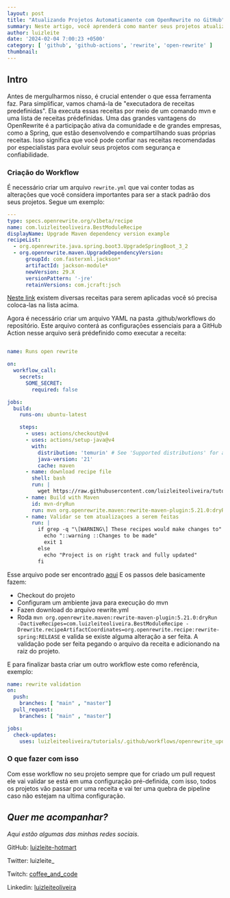 ```yaml
---
layout: post
title: "Atualizando Projetos Automaticamente com OpenRewrite no GitHub"
summary: Neste artigo, você aprenderá como manter seus projetos atualizados com base em uma receita predefinida usando OpenRewrite 
author: luizleite
date: '2024-02-04 7:00:23 +0500'
category: [ 'github', 'github-actions', 'rewrite', 'open-rewrite' ]
thumbnail: 
---
```


## Intro

Antes de mergulharmos nisso, é crucial entender o que essa ferramenta faz. Para simplificar, vamos chamá-la de 
"executadora de receitas predefinidas". Ela executa essas receitas por meio de um comando mvn e uma lista de receitas
prédefinidas. Uma das grandes vantagens do OpenRewrite é a participação ativa da comunidade e de grandes empresas, como 
a Spring, que estão desenvolvendo e compartilhando suas próprias receitas. Isso significa que você pode confiar nas 
receitas recomendadas por especialistas para evoluir seus projetos com segurança e confiabilidade.

### Criação do Workflow

É necessário criar um arquivo `rewrite.yml` que vai conter todas as alterações que você considera importantes para ser 
a stack padrão dos seus projetos. Segue um exemplo:

```yaml
---
type: specs.openrewrite.org/v1beta/recipe
name: com.luizleiteoliveira.BestModuleRecipe
displayName: Upgrade Maven dependency version example
recipeList:
  - org.openrewrite.java.spring.boot3.UpgradeSpringBoot_3_2
  - org.openrewrite.maven.UpgradeDependencyVersion:
      groupId: com.fasterxml.jackson*
      artifactId: jackson-module*
      newVersion: 29.X
      versionPattern: '-jre'
      retainVersions: com.jcraft:jsch

```
[Neste link](https://docs.openrewrite.org/recipes/) existem diversas receitas para serem aplicadas você só precisa coloca-las
na lista acima.

Agora é necessário criar um arquivo YAML na pasta .github/workflows do repositório. Este arquivo conterá as 
configurações essenciais para a GitHub Action nesse arquivo será prédefinido como executar a receita:

```yaml

name: Runs open rewrite

on:
  workflow_call:
    secrets:
      SOME_SECRET:
        required: false

jobs:
  build:
    runs-on: ubuntu-latest

    steps:
      - uses: actions/checkout@v4
      - uses: actions/setup-java@v4
        with:
          distribution: 'temurin' # See 'Supported distributions' for available options
          java-version: '21'
          cache: maven
      - name: download recipe file
        shell: bash
        run: |
          wget https://raw.githubusercontent.com/luizleiteoliveira/tutorials/main/.github/workflows/rewrite.yml
      - name: Build with Maven
        id: mvn-dryRun
        run: mvn org.openrewrite.maven:rewrite-maven-plugin:5.21.0:dryRun -DactiveRecipes=com.luizleiteoliveira.BestModuleRecipe -Drewrite.recipeArtifactCoordinates=org.openrewrite.recipe:rewrite-spring:RELEASE > mvnResult.txt 2>&1
      - name: Validar se tem atualizaçoes a serem feitas
        run: |
          if grep -q "\[WARNING\] These recipes would make changes to" mvnResult.txt; then
            echo "::warning ::Changes to be made"
            exit 1
          else
            echo "Project is on right track and fully updated"
          fi

```


Esse arquivo pode ser encontrado [aqui](https://github.com/luizleiteoliveira/tutorials/blob/main/.github/workflows/openrewrite_update_latest.yml) 
E os passos dele basicamente fazem:

- Checkout do projeto
- Configuram um ambiente java para execução do mvn
- Fazen download do arquivo rewrite.yml
- Roda `mvn org.openrewrite.maven:rewrite-maven-plugin:5.21.0:dryRun -DactiveRecipes=com.luizleiteoliveira.BestModuleRecipe -Drewrite.recipeArtifactCoordinates=org.openrewrite.recipe:rewrite-spring:RELEASE` e valida se existe alguma alteração a ser feita. A validação pode ser feita pegando o arquivo da receita e adicionando na raiz do projeto.

E para finalizar basta criar um outro workflow este como referência, exemplo:

```yaml
name: rewrite validation
on:
  push:
    branches: [ "main" , "master"]
  pull_request:
    branches: [ "main" , "master"]

jobs:
  check-updates:
    uses: luizleiteoliveira/tutorials/.github/workflows/openrewrite_update_latest.yml@main
```



### O que fazer com isso 

Com esse workflow no seu projeto sempre que for criado um pull request ele vai validar se está em uma configuração pré-definida,
com isso, todos os projetos vão passar por uma receita e vai ter uma quebra de pipeline caso não estejam na ultima configuração. 

## _Quer me acompanhar?_

_Aqui estão algumas das minhas redes sociais._

GitHub: [luizleite-hotmart](https://github.com/luizleite-hotmart)

Twitter: luizleite_

Twitch: [coffee_and_code](https://www.twitch.tv/coffee_and_code)

Linkedin: [luizleiteoliveira](https://www.linkedin.com/in/luizleiteoliveira/)
 
